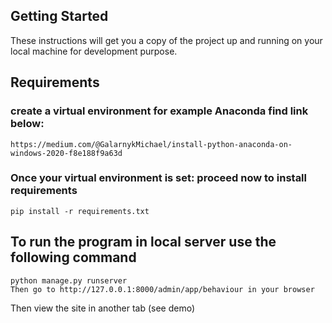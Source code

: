 ## Getting Started

These instructions will get you a copy of the project up and running on your local machine for development purpose.

## Requirements

### create a virtual environment for example Anaconda find link below:

```
https://medium.com/@GalarnykMichael/install-python-anaconda-on-windows-2020-f8e188f9a63d
```

### Once your virtual environment is set: proceed now to install requirements

```
pip install -r requirements.txt
```

## To run the program in local server use the following command

```
python manage.py runserver
Then go to http://127.0.0.1:8000/admin/app/behaviour in your browser
```
Then view the site in another tab (see demo)
